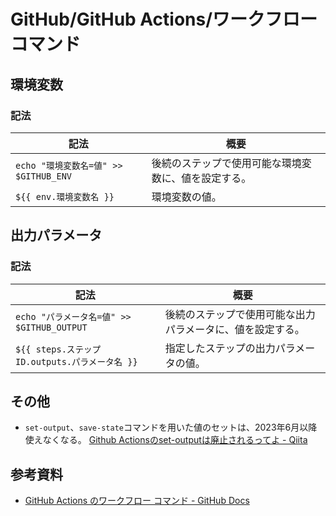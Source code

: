 # GitHub/GitHub Actions/ワークフローコマンド

## 環境変数

### 記法

| 記法                                  | 概要                                                 |
| ------------------------------------- | ---------------------------------------------------- |
| `echo "環境変数名=値" >> $GITHUB_ENV` | 後続のステップで使用可能な環境変数に、値を設定する。 |
| `${{ env.環境変数名 }}`               | 環境変数の値。                                       |

## 出力パラメータ

### 記法

| 記法                                           | 概要                                                       |
| ---------------------------------------------- | ---------------------------------------------------------- |
| `echo "パラメータ名=値" >> $GITHUB_OUTPUT`     | 後続のステップで使用可能な出力パラメータに、値を設定する。 |
| `${{ steps.ステップID.outputs.パラメータ名 }}` | 指定したステップの出力パラメータの値。                     |

## その他

- `set-output`、`save-state`コマンドを用いた値のセットは、2023年6月以降使えなくなる。
  [Github Actionsのset-outputは廃止されるってよ - Qiita](https://qiita.com/SuyamaDaichi/items/c4dcd92d0ca360d9271d)

## 参考資料

- [GitHub Actions のワークフロー コマンド - GitHub Docs](https://docs.github.com/ja/actions/using-workflows/workflow-commands-for-github-actions)

